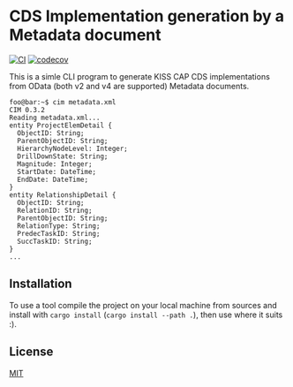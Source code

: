 # **C**DS **I**mplementation generation by a **M**etadata document

[![CI](https://github.com/zkud/cim/actions/workflows/ci.yml/badge.svg)](https://github.com/zkud/cim/actions/workflows/ci.yml)
[![codecov](https://codecov.io/gh/zkud/cim/branch/main/graph/badge.svg?token=YZPSP6J4TK)](https://codecov.io/gh/zkud/cim)

This is a simle CLI program to generate KISS CAP CDS implementations from OData (both v2 and v4 are supported) Metadata documents.

```console
foo@bar:~$ cim metadata.xml
CIM 0.3.2
Reading metadata.xml...
entity ProjectElemDetail {
  ObjectID: String;
  ParentObjectID: String;
  HierarchyNodeLevel: Integer;
  DrillDownState: String;
  Magnitude: Integer;
  StartDate: DateTime;
  EndDate: DateTime;
}
entity RelationshipDetail {
  ObjectID: String;
  RelationID: String;
  ParentObjectID: String;
  RelationType: String;
  PredecTaskID: String;
  SuccTaskID: String;
}
...
```

## Installation

To use a tool compile the project on your local machine from sources and install with ```cargo install``` (```cargo install --path .```), then use where it suits :).

## License

[MIT](LICENSE)
